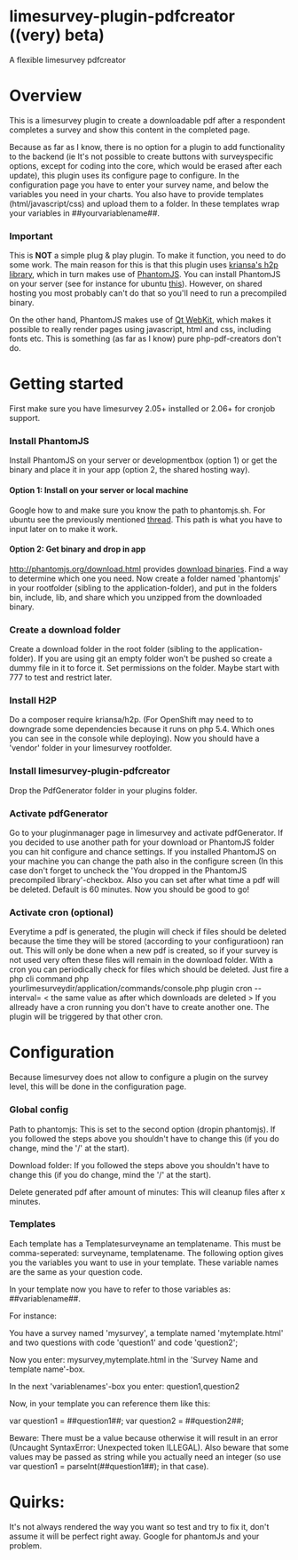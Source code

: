 # limesurvey-plugin-pdfcreator ((very) beta)

A flexible limesurvey pdfcreator

# Overview

This is a limesurvey plugin to create a downloadable pdf after a respondent completes a survey and show this content in the completed page. 

Because as far as I know, there is no option for a plugin to add functionality to the backend (ie It's not possible to create buttons with surveyspecific options, except for coding into the core, which would be erased after each update), this plugin uses its configure page to configure. In the configuration page you have to enter your survey name, and below the variables you need in your charts. 
You also have to provide templates (html/javascript/css) and upload them to a folder.  In these templates wrap your variables in ##yourvariablename##.

### Important

This is **NOT** a simple plug & play plugin. To make it function, you need to do some work. The main reason for this is that this plugin uses [kriansa's h2p library](https://github.com/kriansa/h2p "H2p"), which in turn makes use of [PhantomJS](http://phantomjs.org/ "PhantomJS"). You can install PhantomJS on your server (see for instance for ubuntu [this](https://gist.github.com/julionc/7476620)). However, on shared hosting you most probably can't do that so you'll need to run a precompiled binary.

On the other hand, PhantomJS makes use of [Qt WebKit](https://wiki.qt.io/Qt_WebKit "Qt WebKit"), which makes it possible to really render pages using javascript, html and css, including fonts etc. This is something (as far as I know) pure php-pdf-creators don't do.

# Getting started

First make sure you have limesurvey 2.05+ installed or 2.06+ for cronjob support.

### Install PhantomJS

Install PhantomJS on your server or developmentbox (option 1) or get the binary and place it in your app (option 2, the shared hosting way).

#### Option 1: Install on your server or local machine

Google how to and make sure you know the path to phantomjs.sh. For ubuntu see the previously mentioned [thread](https://gist.github.com/julionc/7476620). This path is what you have to input later on to make it work.


#### Option 2: Get binary and drop in app

http://phantomjs.org/download.html provides [download binaries](http://phantomjs.org/download.html). Find a way to determine which one you need. Now create a folder named 'phantomjs' in your rootfolder (sibling to the application-folder), and put in the folders bin, include, lib, and share which you unzipped from the downloaded binary.


### Create a download folder

Create a download folder in the root folder (sibling to the application-folder). If you are using git an empty folder won't be pushed so create a dummy file in it to force it. Set permissions on the folder. Maybe start with 777 to test and restrict later.


### Install H2P

Do a composer require kriansa/h2p. (For OpenShift may need to to downgrade some dependencies because it runs on php 5.4. Which ones you can see in the console while deploying).
Now you should have a 'vendor' folder in your limesurvey rootfolder.


### Install limesurvey-plugin-pdfcreator

Drop the PdfGenerator folder in your plugins folder. 


### Activate pdfGenerator

Go to your pluginmanager page in limesurvey and activate pdfGenerator. If you decided to use another path for your download or PhantomJS folder you can hit configure and chance settings. If you installed PhantomJS on your machine you can change the path also in the configure screen (In this case don't forget to uncheck the 'You dropped in the PhantomJS precompiled library'-checkbox.  Also you can set after what time a pdf will be deleted. Default is 60 minutes.
Now you should be good to go!


### Activate cron (optional)

Everytime a pdf is generated, the plugin will check if files should be deleted because the time they will be stored (according to your configuratioon) ran out. This will only be done when a new pdf is created, so if your survey is not used very often these files will remain in the download folder. With a cron you can periodically check for files which should be deleted.
Just fire a php cli command php yourlimesurveydir/application/commands/console.php plugin cron --interval= < the same value as after which downloads are deleted > 
If you allready have a cron running you don't have to create another one. The plugin will be triggered by that other cron.



# Configuration

Because limesurvey does not allow to configure a plugin on the survey level, this will be done in the configuration page.

### Global config

Path to phantomjs: This is set to the second option (dropin phantomjs). If you followed the steps above you shouldn't have to change this (if you do change, mind the '/' at the start).

Download folder: If you followed the steps above you shouldn't have to change this (if you do change, mind the '/' at the start).

Delete generated pdf after amount of minutes: This will cleanup files after x minutes.

### Templates

Each template has a Templatesurveyname an templatename. This must be comma-seperated: surveyname, templatename. 
The following option gives you the variables you want to use in your template. These variable names are the same as your question code.

In your template now you have to refer to those variables as: ##variablename##. 

For instance:

You have a survey named 'mysurvey', a template named 'mytemplate.html' and two questions with code 'question1' and code 'question2';

Now you enter:  mysurvey,mytemplate.html     in the 'Survey Name and template name'-box.

In the next 'variablenames'-box you enter:   question1,question2

Now, in your template you can reference them like this:

var question1 = ##question1##;
var question2 = ##question2##;

Beware: There must be a value because otherwise it will result in an error (Uncaught SyntaxError: Unexpected token ILLEGAL). 
Also beware that some values may be passed as string while you actually need an integer (so use var question1 = parseInt(##question1##); in that case).




















# Quirks:

It's not always rendered the way you want so test and try to fix it, don't assume it will be perfect right away. Google for phantomJs and your problem. 

